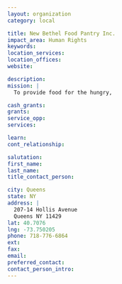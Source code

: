 ```yaml
---
layout: organization
category: local

title: New Bethel Food Pantry Inc.
impact_area: Human Rights
keywords: 
location_services: 
location_offices: 
website: 

description: 
mission: |
  To provide food for the hungry,

cash_grants: 
grants: 
service_opp: 
services: 

learn: 
cont_relationship: 

salutation: 
first_name: 
last_name: 
title_contact_person: 

city: Queens
state: NY
address: |
  207-14 Hollis Avenue  
  Queens NY 11429
lat: 40.7076
lng: -73.750205
phone: 718-776-6864
ext: 
fax: 
email: 
preferred_contact: 
contact_person_intro: 
---
```

